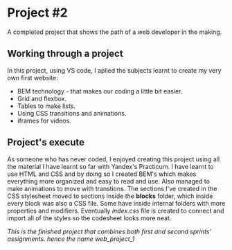 # Project #2
A completed project that shows the path of a web developer in the making.


## Working through a project
In this project, using VS code, I aplied the subjects learnt to create my very own first website:
*  BEM technology - that makes our coding a little bit easier.
*  Grid and flexbox.
*  Tables to make lists.
*  Using CSS transitions and animations.
*  iframes for videos.

## Project's execute
As someone who has never coded, I enjoyed creating this project using all the material I have learnt so far with Yandex's Practicum.
I have learnt to use HTML and CSS and by doing so I created BEM's which makes everything more organized and easy to read and use.
Also managed to make animations to move with transtions.
The sections I've created in the CSS stylesheet moved to sections inside the **blocks** folder, which inside every block was also 
a CSS file. Some have inside internal folders with more properties and modifiers.
Eventually *index.css* file is created to connect and import all of the styles so the codesheet looks more neat. 

*This is the finished project that combines both first and second sprints' assignments. hence the name web_project_1*





